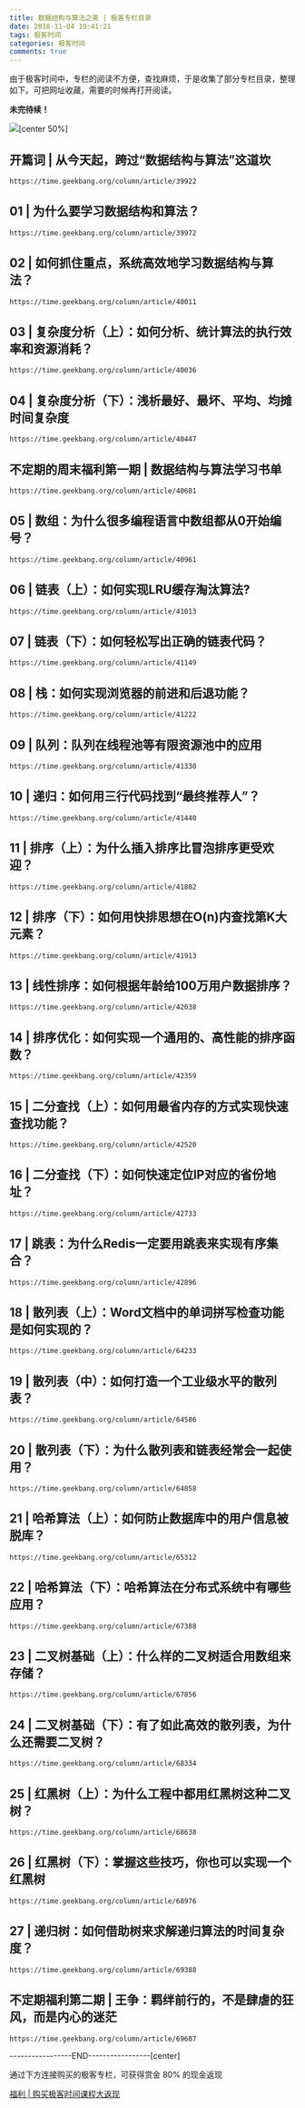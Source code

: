 ```yaml
---
title: 数据结构与算法之美 | 极客专栏目录
date: 2018-11-04 19:41:21
tags: 极客时间
categories: 极客时间
comments: true
---
```


由于极客时间中，专栏的阅读不方便，查找麻烦，于是收集了部分专栏目录，整理如下。可把网址收藏，需要的时候再打开阅读。


**未完待续！**

<!--more-->

![](https://qcloudtest-1255353776.cos.ap-guangzhou.myqcloud.com/%E6%9E%81%E5%AE%A2%E4%B8%93%E6%A0%8F/shujujiegouyusuanfazhimei.jpeg)[center 50%]


##	开篇词 | 从今天起，跨过“数据结构与算法”这道坎	

	https://time.geekbang.org/column/article/39922	

##	01 | 为什么要学习数据结构和算法？	

	https://time.geekbang.org/column/article/39972	

##	02 | 如何抓住重点，系统高效地学习数据结构与算法？	

	https://time.geekbang.org/column/article/40011	

##	03 | 复杂度分析（上）：如何分析、统计算法的执行效率和资源消耗？	

	https://time.geekbang.org/column/article/40036	

##	04 | 复杂度分析（下）：浅析最好、最坏、平均、均摊时间复杂度	

	https://time.geekbang.org/column/article/40447	

##	不定期的周末福利第一期 | 数据结构与算法学习书单	

	https://time.geekbang.org/column/article/40681	

##	05 | 数组：为什么很多编程语言中数组都从0开始编号？	

	https://time.geekbang.org/column/article/40961	

##	06 | 链表（上）：如何实现LRU缓存淘汰算法?	

	https://time.geekbang.org/column/article/41013	

##	07 | 链表（下）：如何轻松写出正确的链表代码？	

	https://time.geekbang.org/column/article/41149	

##	08 | 栈：如何实现浏览器的前进和后退功能？	

	https://time.geekbang.org/column/article/41222	

##	09 | 队列：队列在线程池等有限资源池中的应用	

	https://time.geekbang.org/column/article/41330	

##	10 | 递归：如何用三行代码找到“最终推荐人”？	

	https://time.geekbang.org/column/article/41440	

##	11 | 排序（上）：为什么插入排序比冒泡排序更受欢迎？	

	https://time.geekbang.org/column/article/41802	

##	12 | 排序（下）：如何用快排思想在O(n)内查找第K大元素？	

	https://time.geekbang.org/column/article/41913	

##	13 | 线性排序：如何根据年龄给100万用户数据排序？	

	https://time.geekbang.org/column/article/42038	

##	14 | 排序优化：如何实现一个通用的、高性能的排序函数？	

	https://time.geekbang.org/column/article/42359	

##	15 | 二分查找（上）：如何用最省内存的方式实现快速查找功能？	

	https://time.geekbang.org/column/article/42520	

##	16 | 二分查找（下）：如何快速定位IP对应的省份地址？	

	https://time.geekbang.org/column/article/42733	

##	17 | 跳表：为什么Redis一定要用跳表来实现有序集合？	

	https://time.geekbang.org/column/article/42896	

##	18 | 散列表（上）：Word文档中的单词拼写检查功能是如何实现的？	

	https://time.geekbang.org/column/article/64233	

##	19 | 散列表（中）：如何打造一个工业级水平的散列表？	

	https://time.geekbang.org/column/article/64586	

##	20 | 散列表（下）：为什么散列表和链表经常会一起使用？	

	https://time.geekbang.org/column/article/64858	

##	21 | 哈希算法（上）：如何防止数据库中的用户信息被脱库？	

	https://time.geekbang.org/column/article/65312	

##	22 | 哈希算法（下）：哈希算法在分布式系统中有哪些应用？	

	https://time.geekbang.org/column/article/67388	

##	23 | 二叉树基础（上）：什么样的二叉树适合用数组来存储？	

	https://time.geekbang.org/column/article/67856	

##	24 | 二叉树基础（下）：有了如此高效的散列表，为什么还需要二叉树？	

	https://time.geekbang.org/column/article/68334	

##	25 | 红黑树（上）：为什么工程中都用红黑树这种二叉树？	

	https://time.geekbang.org/column/article/68638	

##	26 | 红黑树（下）：掌握这些技巧，你也可以实现一个红黑树	

	https://time.geekbang.org/column/article/68976	

##	27 | 递归树：如何借助树来求解递归算法的时间复杂度？	

	https://time.geekbang.org/column/article/69388	

##	不定期福利第二期 | 王争：羁绊前行的，不是肆虐的狂风，而是内心的迷茫	

	https://time.geekbang.org/column/article/69607	
	 
-----------------END-----------------[center]

通过下方连接购买的极客专栏，可获得赏金 80% 的现金返现

[福利 | 购买极客时间课程大返现](https://mp.weixin.qq.com/s/trUFpup8D4NvYwH-ehziwg)

